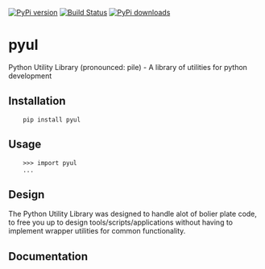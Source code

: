 [![PyPi version](https://pypip.in/v/pyul/badge.png)](https://crate.io/packages/pyul/)
[![Build Status](http://ci.mapmyfitness.com/buildStatus/icon?job=pyul_master_test)](http://ci.mapmyfitness.com/job/pyul_master_test/)
[![PyPi downloads](https://pypip.in/d/pyul/badge.png)](https://crate.io/packages/pyul/)

pyul
====
Python Utility Library (pronounced: pile) - A library of utilities for python development
       
Installation
------------
        pip install pyul

Usage
-----
        >>> import pyul
        ...

Design
------
The Python Utility Library was designed to handle alot of bolier plate code, to free you up to design tools/scripts/applications without having to implement wrapper utilities for common functionality.

Documentation
-------------
